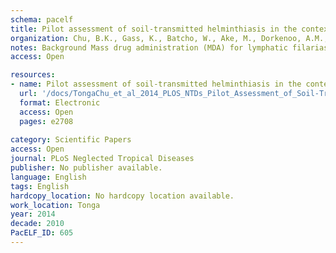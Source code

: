```yaml
---
schema: pacelf
title: Pilot assessment of soil-transmitted helminthiasis in the context of transmission assessment surveys for lymphatic filariasis in Benin and Tonga
organization: Chu, B.K., Gass, K., Batcho, W., Ake, M., Dorkenoo, A.M., Adjinacou, E., Mafi, E., Addiss, D.G.
notes: Background Mass drug administration (MDA) for lymphatic filariasis (LF) programs has delivered more than 2 billion treatments of albendazole, in combination with either ivermectin or diethylcarbamazine, to communities co-endemic for soil-transmitted helminthiasis (STH), reducing the prevalence of both diseases. A transmission assessment survey (TAS) is recommended to determine if MDA for LF can be stopped within an evaluation unit (EU) after at least five rounds of annual treatment. The TAS also provides an opportunity to simultaneously assess the impact of these MDAs on STH and to determine the frequency of school-based MDA for STH after community-wide MDA is no longer needed for LF.
access: Open

resources:
- name: Pilot assessment of soil-transmitted helminthiasis in the context of transmission assessment surveys for lymphatic filariasis in Benin and Tonga
  url: '/docs/TongaChu_et_al_2014_PLOS_NTDs_Pilot_Assessment_of_Soil-Transmitted_Helminthiasis_in_the_Context_of_TAS_for_Lymphatic_Filariasis_in_Benin_and_Tonga.pdf'
  format: Electronic
  access: Open
  pages: e2708
 
category: Scientific Papers
access: Open
journal: PLoS Neglected Tropical Diseases
publisher: No publisher available. 
language: English 
tags: English 
hardcopy_location: No hardcopy location available.
work_location: Tonga
year: 2014
decade: 2010
PacELF_ID: 605
---
```


